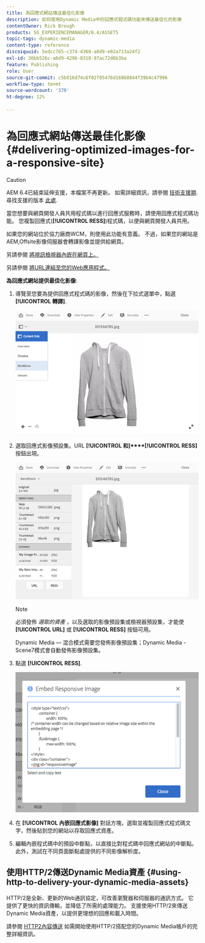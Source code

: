 ```yaml
---
title: 為回應式網站傳送最佳化影像
description: 如何使用Dynamic Media中的回應式程式碼功能來傳送最佳化的影像
contentOwner: Rick Brough
products: SG_EXPERIENCEMANAGER/6.4/ASSETS
topic-tags: dynamic-media
content-type: reference
discoiquuid: 5edcc765-c374-4368-a0d9-e02a713a24f2
exl-id: 36bb526c-a6d9-4296-8318-97ac72d6b3ba
feature: Publishing
role: User
source-git-commit: c5b816d74c6f02f85476d16868844f39b4c47996
workflow-type: tm+mt
source-wordcount: '370'
ht-degree: 12%

---
```


# 為回應式網站傳送最佳化影像 {#delivering-optimized-images-for-a-responsive-site}

>[!CAUTION]
>
>AEM 6.4已結束延伸支援，本檔案不再更新。 如需詳細資訊，請參閱 [技術支援期](https://helpx.adobe.com//tw/support/programs/eol-matrix.html). 尋找支援的版本 [此處](https://experienceleague.adobe.com/docs/).

當您想要與網頁開發人員共用程式碼以進行回應式服務時，請使用回應式程式碼功能。 您複製回應式(**[!UICONTROL RESS]**)程式碼，以便與網頁開發人員共用。

如果您的網站位於協力廠商WCM，則使用此功能有意義。 不過，如果您的網站是AEM,Offsite影像伺服器會轉譯影像並提供給網頁。

另請參閱 [將視訊檢視器內嵌在網頁上。](embed-code.md)

另請參閱 [將URL連結至您的Web應用程式。](linking-urls-to-yourwebapplication.md)

**為回應式網站提供最佳化影像**:

1. 導覽至您要為提供回應式程式碼的影像，然後在下拉式選單中，點選 **[!UICONTROL 轉譯]**.

   ![chlimage_1-408](assets/chlimage_1-408.png)

1. 選取回應式影像預設集。URL **[!UICONTROL 和]****[!UICONTROL RESS]** 按鈕出現。

   ![chlimage_1-409](assets/chlimage_1-409.png)

   >[!NOTE]
   >
   >必須發佈 *選取的資產* ，以及選取的影像預設集或檢視器預設集，才能使 **[!UICONTROL URL]** 或 **[!UICONTROL RESS]** 按鈕可用。
   >
   >Dynamic Media — 混合模式需要您發佈影像預設集；Dynamic Media - Scene7模式會自動發佈影像預設集。

1. 點選 **[!UICONTROL RESS]**.

   ![chlimage_1-410](assets/chlimage_1-410.png)

1. 在 **[!UICONTROL 內嵌回應式影像]** 對話方塊，選取並複製回應式程式碼文字，然後貼到您的網站以存取回應式資產。
1. 編輯內嵌程式碼中的預設中斷點，以直接比對程式碼中回應式網站的中斷點。 此外，測試在不同頁面斷點處提供的不同影像解析度。

## 使用HTTP/2傳送Dynamic Media資產 {#using-http-to-delivery-your-dynamic-media-assets}

HTTP/2是全新、更新的Web通訊協定，可改善瀏覽器和伺服器的通訊方式。 它提供了更快的資訊傳輸，並降低了所需的處理能力。 支援使用HTTP/2來傳送Dynamic Media資產，以提供更理想的回應和載入時間。

請參閱 [HTTP2內容傳送](http2.md) 如需開始使用HTTP/2搭配您的Dynamic Media帳戶的完整詳細資訊。
